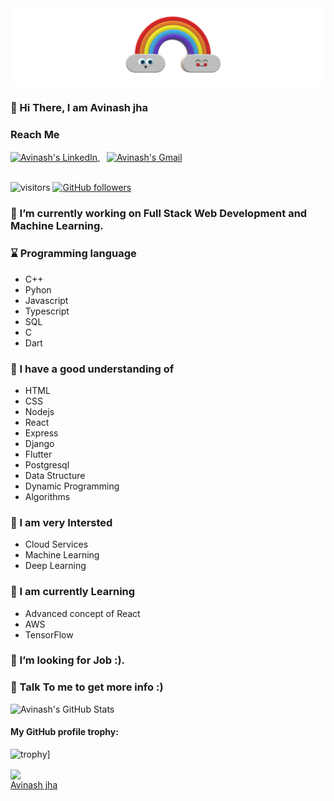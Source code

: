 
<img src="https://github.com/A-jha/A-jha/blob/main/banner.png" />

###  👋 Hi There, I am Avinash jha
### Reach Me
<a href="https://www.linkedin.com/in/avinash-jha-677aa0193/">
  <img align="center" alt="Avinash's LinkedIn" width="22px" src="https://play-lh.googleusercontent.com/kMofEFLjobZy_bCuaiDogzBcUT-dz3BBbOrIEjJ-hqOabjK8ieuevGe6wlTD15QzOqw" />
</a>&ensp;
<a href="mailto:avvinashjha@gmail.com" target="_blank" >
  <img align="center" alt="Avinash's Gmail" width="22px" src="https://storage.googleapis.com/gweb-uniblog-publish-prod/images/Gmail.max-1100x1100.png" />
</a>
</br>
</br>

![visitors](https://visitor-badge.laobi.icu/badge?page_id=A-Jha.A-Jha)
[![GitHub followers](https://img.shields.io/github/followers/A-Jha.svg?style=social&label=Followers)](https://github.com/A-Jha?tab=followers)

###  🔭 I’m currently working on Full Stack Web Development and Machine Learning.
### :hourglass: Programming language 
 - C++
 - Pyhon
 - Javascript
 - Typescript
 - SQL
 - C
 - Dart

###  🌱  I have a good understanding of 
 - HTML
 - CSS
 - Nodejs
 - React
 - Express
 - Django
 - Flutter
 - Postgresql
 - Data Structure
 - Dynamic Programming
 - Algorithms
### 🏹 I am very Intersted 
- Cloud Services
- Machine Learning
- Deep Learning

### :battery: I am currently Learning
 - Advanced concept of React
 - AWS
 - TensorFlow

###  🤔  I’m looking for Job :).

###  💬  Talk To me to get more info :)



![Avinash's GitHub Stats](https://github-readme-stats.vercel.app/api?username=A-Jha&hide=[%22issues%22,%22contribs%22]&show_icons=true&title_color=fff&icon_color=79ff97&text_color=9f9f9f&bg_color=151515)

#### My GitHub profile trophy:
![trophy](https://github-profile-trophy.vercel.app/api?username=A-Jha&title_color=fff&icon_color=79ff97&text_color=9f9f9f&bg_color=151515)]

<a href="https://github.com/A-Jha">
  <img align="center" src="https://github-readme-stats.vercel.app/api/top-langs/?username=A-Jha&hide=css,html&layout=compact&show_icons=true&title_color=fff&icon_color=79ff97&text_color=9f9f9f&bg_color=151515" />
</a>
<div class="badge-base LI-profile-badge" data-locale="en_US" data-size="medium" data-theme="dark" data-type="VERTICAL" data-vanity="avvinashjha" data-version="v1"><a class="badge-base__link LI-simple-link" href="https://in.linkedin.com/in/avvinashjha?trk=profile-badge">Avinash jha</a></div>
              
